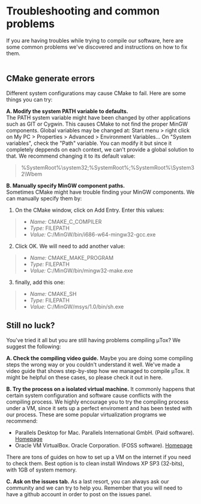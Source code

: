 # Troubleshooting and common problems

If you are having troubles while trying to compile our software, here are some common problems we've discovered and instructions on how to fix them.
<br />
<br />

## CMake generate errors

Different system configurations may cause CMake to fail. Here are some things you can try:

**A. Modify the system PATH variable to defaults.** <br />
The PATH system variable might have been changed by other applications such as GIT or Cygwin. This causes CMake to not find the proper MinGW components. Global variables may be changed at:
Start menu > right click on My PC > Properties > Advanced > Environment Variables...
On "System variables", check the "Path" variable. You can modify it but since it completely deppends on each context, we can't provide a global solution to that. 
We recommend changing it to its default value:
> %SystemRoot%\system32;%SystemRoot%;%SystemRoot%\System32\Wbem

**B. Manually specify MinGW component paths.** <br />
Sometimes CMake might have trouble finding your MinGW components. We can manually specify them by:
1. On the CMake window, click on Add Entry. Enter this values:

> - *Name:* CMAKE_C_COMPILER
> - *Type:* FILEPATH
> - *Value:* C:/MinGW/bin/i686-w64-mingw32-gcc.exe

2. Click OK. We will need to add another value:

> - *Name:* CMAKE_MAKE_PROGRAM
> - *Type:* FILEPATH
> - *Value:* C:/MinGW/bin/mingw32-make.exe

3. finally, add this one:

> - *Name:* CMAKE_SH
> - *Type:* FILEPATH
> - *Value:* C:/MinGW/msys/1.0/bin/sh.exe


## Still no luck?

You've tried it all but you are still having problems compiling μTox? We suggest the following:

**A. Check the compiling video guide.**
Maybe you are doing some compiling steps the wrong way or you couldn't understand it well.
We've made a video guide that shows step-by-step how we managed to compile μTox. 
It might be helpful on these cases, so please check it out in here.

**B. Try the process on a isolated virtual machine.**
It commonly happens that certain system configuration and software cause conflicts with the compiling process.
We highly encourage you to try the compiling process under a VM, since it sets up a perfect enviroment and has been tested with our process.
These are some popular virtualization programs we recommend:

- Parallels Desktop for Mac. Parallels International GmbH. (Paid software). [Homepage](https://www.parallels.com/products/desktop/)
- Oracle VM VirtualBox. Oracle Corporation. (FOSS software). [Homepage](https://www.virtualbox.org)
 
There are tons of guides on how to set up a VM on the internet if you need to check them.
Best option is to clean install Windows XP SP3 (32-bits), with 1GB of system memory.

**C. Ask on the issues tab.**
As a last resort, you can always ask our community and we can try to help you.
Remember that you will need to have a github account in order to post on the issues panel.


